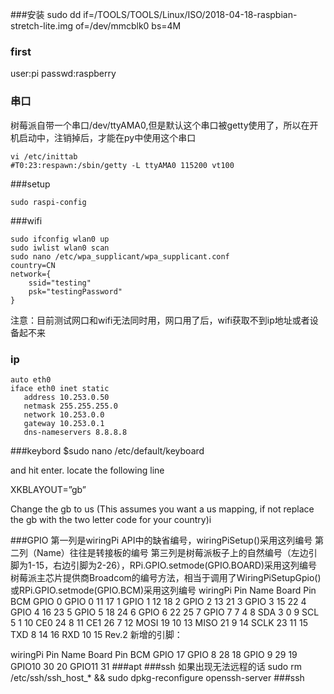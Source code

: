 ###安装
sudo dd if=/TOOLS/TOOLS/Linux/ISO/2018-04-18-raspbian-stretch-lite.img  of=/dev/mmcblk0 bs=4M
### first
user:pi
passwd:raspberry
### 串口
树莓派自带一个串口/dev/ttyAMA0,但是默认这个串口被getty使用了，所以在开机启动中，注销掉后，才能在py中使用这个串口
```
vi /etc/inittab
#T0:23:respawn:/sbin/getty -L ttyAMA0 115200 vt100
```
###setup
```
sudo raspi-config
```
###wifi
```
sudo ifconfig wlan0 up
sudo iwlist wlan0 scan
sudo nano /etc/wpa_supplicant/wpa_supplicant.conf
country=CN
network={
    ssid="testing"
    psk="testingPassword"
}
```
注意：目前测试网口和wifi无法同时用，网口用了后，wifi获取不到ip地址或者设备起不来
### ip
```
auto eth0
iface eth0 inet static
   address 10.253.0.50
   netmask 255.255.255.0
   network 10.253.0.0
   gateway 10.253.0.1
   dns-nameservers 8.8.8.8
```
###keybord
$sudo nano /etc/default/keyboard 

and hit enter. locate the following line

XKBLAYOUT=”gb”

Change the gb to us (This assumes you want a us mapping, if not replace the gb with the two letter code for your country)i

###GPIO
第一列是wiringPi API中的缺省编号，wiringPiSetup()采用这列编号
第二列（Name）往往是转接板的编号
第三列是树莓派板子上的自然编号（左边引脚为1-15，右边引脚为2-26），RPi.GPIO.setmode(GPIO.BOARD)采用这列编号
树莓派主芯片提供商Broadcom的编号方法，相当于调用了WiringPiSetupGpio()或RPi.GPIO.setmode(GPIO.BCM)采用这列编号
wiringPi Pin	Name	Board Pin	BCM GPIO
0	GPIO 0	11	17
1	GPIO 1	12	18
2	GPIO 2	13	21
3	GPIO 3	15	22
4	GPIO 4	16	23
5	GPIO 5	18	24
6	GPIO 6	22	25
7	GPIO 7	7	4
8	SDA	3	0
9	SCL	5	1
10	CE0	24	8
11	CE1	26	7
12	MOSI	19	10
13	MISO	21	9
14	SCLK	23	11
15	TXD	8	14
16	RXD	10	15
Rev.2 新增的引脚：

wiringPi Pin	Name	Board Pin	BCM GPIO
17	GPIO 8		28
18	GPIO 9		29
19	GPIO10		30
20	GPIO11		31
###apt
###ssh
如果出现无法远程的话
sudo rm /etc/ssh/ssh_host_* && sudo dpkg-reconfigure openssh-server
###ssh